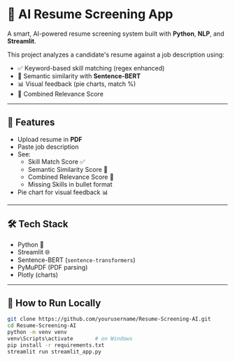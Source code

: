 # 🧠 AI Resume Screening App

A smart, AI-powered resume screening system built with **Python**, **NLP**, and **Streamlit**.

This project analyzes a candidate's resume against a job description using:
- ✅ Keyword-based skill matching (regex enhanced)
- 🧠 Semantic similarity with **Sentence-BERT**
- 📊 Visual feedback (pie charts, match %)
- 🤝 Combined Relevance Score

---

## 🚀 Features

- Upload resume in **PDF**
- Paste job description
- See:
  - Skill Match Score ✅
  - Semantic Similarity Score 🧠
  - Combined Relevance Score 🤝
  - Missing Skills in bullet format
- Pie chart for visual feedback 📊

---

## 🛠️ Tech Stack

- Python 🐍
- Streamlit 🌐
- Sentence-BERT (`sentence-transformers`)
- PyMuPDF (PDF parsing)
- Plotly (charts)

---

## 🧪 How to Run Locally

```bash
git clone https://github.com/yourusername/Resume-Screening-AI.git
cd Resume-Screening-AI
python -m venv venv
venv\Scripts\activate       # on Windows
pip install -r requirements.txt
streamlit run streamlit_app.py
